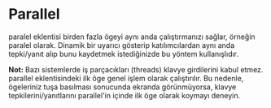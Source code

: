# Parallel

paralel eklentisi birden fazla ögeyi aynı anda çalıştırmanızı sağlar, örneğin paralel olarak. Dinamik bir uyarıcı gösterip katılımcılardan aynı anda tepki/yanıt alıp bunu kaydetmek istediğinizde bu yöntem kullanışlıdır.

**Not:** Bazı sistemlerde iş parçacıkları (threads) klavye girdilerini kabul etmez. parallel eklentisindeki ilk öge genel işlem olarak çalıştırılır. Bu nedenle, ögeleriniz tuşa basılması sonucunda ekranda görünmüyorsa, klavye tepkilerini/yanıtlarını parallel'in içinde ilk öge olarak koymayı deneyin.
